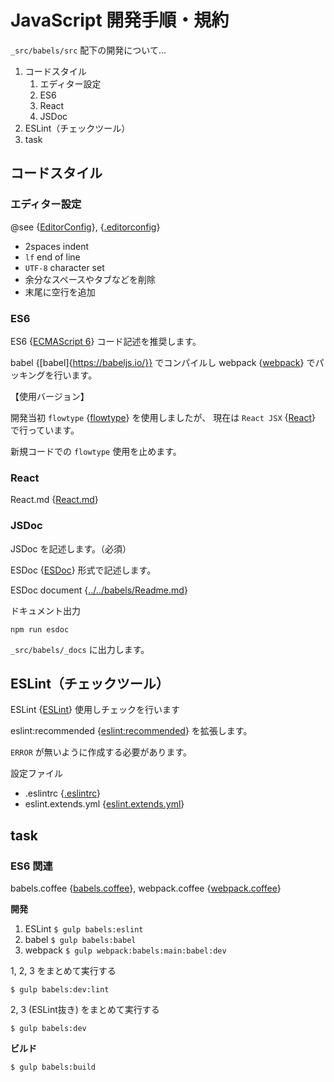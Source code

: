 # JavaScript 開発手順・規約

`_src/babels/src` 配下の開発について...

1. コードスタイル
    1. エディター設定
    1. ES6
    1. React
    1. JSDoc
1. ESLint（チェックツール）
1. task

## コードスタイル

### エディター設定
@see {[EditorConfig](./EditorConfig.md)}, {[.editorconfig](../../../.editorconfig)}

- 2spaces indent
- `lf` end of line
- `UTF-8` character set
- 余分なスペースやタブなどを削除
- 末尾に空行を追加

### ES6

ES6 {[ECMAScript 6](https://github.com/lukehoban/es6features#readme)} コード記述を推奨します。

babel {[babel]{https://babeljs.io/}} でコンパイルし
 webpack {[webpack](https://webpack.github.io/)} でパッキングを行います。

【使用バージョン】

開発当初 `flowtype` {[flowtype](https://flowtype.org/)} を使用しましたが、
現在は `React JSX` {[React](https://facebook.github.io/react/)} で行っています。

新規コードでの `flowtype` 使用を止めます。

### React

React.md {[React.md](React.md)}

### JSDoc

JSDoc を記述します。（必須）

ESDoc {[ESDoc](https://esdoc.org/)} 形式で記述します。

ESDoc document {[../../babels/Readme.md](../../babels/Readme.md#ESDoc)}

ドキュメント出力
```
npm run esdoc
```

`_src/babels/_docs` に出力します。

## ESLint（チェックツール）

ESLint {[ESLint](http://eslint.org/)} 使用しチェックを行います

eslint:recommended {[eslint:recommended](http://eslint.org/docs/user-guide/migrating-to-1.0.0)} を拡張します。

`ERROR` が無いように作成する必要があります。

設定ファイル

- .eslintrc {[.eslintrc](../../../.eslintrc)}
- eslint.extends.yml {[eslint.extends.yml](../../../eslint.extends.yml)}

## task

### ES6 関連

babels.coffee {[babels.coffee](../../../tasks-babel/babels.coffee)},
webpack.coffee {[webpack.coffee](../../../tasks-babel/webpack.coffee)}

**開発**

1. ESLint
`$ gulp babels:eslint`
1. babel
`$ gulp babels:babel`
1. webpack
`$ gulp webpack:babels:main:babel:dev`

1, 2, 3 をまとめて実行する
```
$ gulp babels:dev:lint
```

2, 3 (ESLint抜き) をまとめて実行する
```
$ gulp babels:dev
```

**ビルド**
``` 
$ gulp babels:build
```